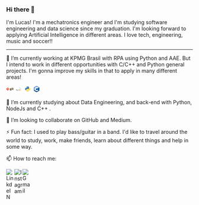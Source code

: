 ### Hi there 👋

I'm Lucas! I'm a mechatronics engineer and I'm studying software engineering and data science since my graduation. I'm looking forward to applying Artificial Intelligence in different areas. I love tech, engineering, music and soccer!!

----------------------------------------------------------------------------------------------------

 🔭 I’m currently working at KPMG Brasil with RPA using Python and AAE. But I intend to work in different opportunities with C/C++ and Python general projects. I'm gonna improve my skills in that to apply in many different areas!

<code><img height="20" src="https://raw.githubusercontent.com/github/explore/80688e429a7d4ef2fca1e82350fe8e3517d3494d/topics/git/git.png"></code>
<code><img height="20" src="https://raw.githubusercontent.com/github/explore/80688e429a7d4ef2fca1e82350fe8e3517d3494d/topics/mysql/mysql.png"></code>
<code><img height="20" src="https://raw.githubusercontent.com/github/explore/80688e429a7d4ef2fca1e82350fe8e3517d3494d/topics/python/python.png"></code>
<code><img height="20" src="https://raw.githubusercontent.com/github/explore/80688e429a7d4ef2fca1e82350fe8e3517d3494d/topics/c/c.png"></code>

 🌱 I’m currently studying about Data Engineering, and back-end with Python, NodeJs and C++ .

 👯 I’m looking to collaborate on GitHub and Medium.
  
 ⚡ Fun fact: I used to play bass/guitar in a band. I'd like to travel around the world to study, work, make friends, learn about different things and help in some way.
  
 📫 How to reach me: 
 
 <a target="_blank" href="https://www.linkedin.com/in/lucas-arneiro-vieira-7923b193/">
  <img align="left" alt="LinkdeIN" width="22px" src="https://cdn.jsdelivr.net/npm/simple-icons@v3/icons/linkedin.svg" />
 </a>
 <a target="_blank" href="https://www.instagram.com/lucasarneiro/">
  <img align="left" alt="Instagram" width="22px" src="https://cdn.jsdelivr.net/npm/simple-icons@v3/icons/instagram.svg" />
 </a>
 <a target="_blank" href="mailto:lucasarneiro.v@gmail.com">
  <img align="left" alt="Gmail" width="22px" src="https://cdn.jsdelivr.net/npm/simple-icons@v3/icons/gmail.svg" />
 </a>

